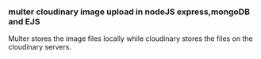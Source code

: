 ### multer cloudinary image upload in nodeJS express,mongoDB and EJS
Multer stores the image files locally while cloudinary stores the files on the cloudinary servers.
